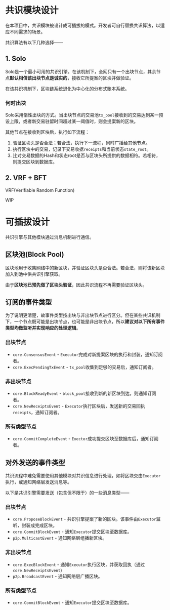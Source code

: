 # 共识模块设计
在本项目中，共识模块被设计成可插拔的模式。开发者可自行替换共识算法，以适应不同需求的场景。

共识算法有以下几种选择——

## 1. Solo
Solo是一个最小可用的共识引擎。在该机制下，全网只有一个出块节点，其余节点**默认相信该出块节点是诚实的**，接收它所提案的区块并做验证。

在该共识机制下，区块链系统退化为中心化的分布式账本系统。

### 何时出块
Solo采用惰性出块的方式。当出块节点的交易池`tx_pool`接收到的交易达到某一预设上限，或者新交易驻留时间超过某一阈值时，则会提案新的区块。

其他节点在接收到区块后，执行如下流程：
1. 验证区块头是否合法；若合法，执行下一流程，同时广播给其他节点。
2. 执行区块中的交易，记录下交易收据`receipts`和当前状态`state_root`。
3. 比对交易数据的Hash和状态root是否与区块头所提供的数据相符。若相符，则提交区块到数据库。

## 2. VRF + BFT
VRF(Verifiable Random Function)

WIP


# 可插拔设计
共识引擎与其他模块通过消息机制进行通信。

## 区块池(Block Pool)
区块池用于收集网络中的新区块，并验证区块头是否合法。若合法，则将该新区块加入到池中供共识引擎获取。

由于**区块池已预先做了区块头验证**，因此共识流程不再需要验证区块头。

## 订阅的事件类型
为了说明更清楚，故事件类型按出块与非出块节点进行区分。但在某些共识机制下，一个节点既可能是出块节点，也可能是非出块节点，所以**建议对以下所有事件类型均做监听并实现响应的处理逻辑**。
### 出块节点
- `core.ConsensusEvent` - `Executor`完成对新提案区块的执行和封装，通知订阅者。
- `core.ExecPendingTxEvent` - `tx_pool`收集到足够的交易后，通知订阅者。

### 非出块节点
- `core.BlockReadyEvent` - `block_pool`接收到新的新区块到达，则通知订阅者。
- `core.NewReceiptsEvent` - `Executor`执行区块后，发送新的交易回执`receipts`，通知订阅者。

### 所有类型节点
- `core.CommitCompleteEvent` - `Exector`成功提交区块至数据库后，通知订阅者。

## 对外发送的事件类型
共识流程中难免需要使用其他模块对共识信息进行处理，如将区块交由`Executor`执行，或通知网络层发送消息等。

以下是共识引擎需要发送（包含但不限于）的一些消息类型——

### 出块节点
- `core.ProposeBlockEvent` - 共识引擎提案了新的区块。该事件由`Executor`监听，封装成完成区块。
- `core.CommitBlockEvent` - 通知`Executor`提交区块至数据库。
- `p2p.MulticastEvent` - 通知网络层组播新区块。

### 非出块节点
- `core.ExecBlockEvent` - 通知`Executor`执行区块，并获取回执（通过`core.NewReceiptsEvent`)
- `p2p.BroadcastEvent` - 通知网络层广播区块。

### 所有类型节点
- `core.CommitBlockEvent` - 通知`Executor`提交区块至数据库。
